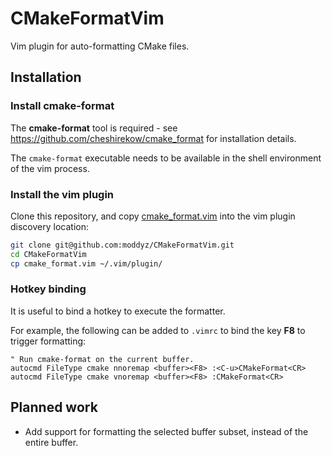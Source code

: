 # CMakeFormatVim

Vim plugin for auto-formatting CMake files.

## Installation

### Install cmake-format 

The **cmake-format** tool is required - see https://github.com/cheshirekow/cmake_format for installation details.

The `cmake-format` executable needs to be available in the shell environment of the vim process.

### Install the vim plugin

Clone this repository, and copy [cmake_format.vim](cmake_format.vim) into the vim plugin discovery location:
```bash
git clone git@github.com:moddyz/CMakeFormatVim.git
cd CMakeFormatVim
cp cmake_format.vim ~/.vim/plugin/
```

### Hotkey binding

It is useful to bind a hotkey to execute the formatter.

For example, the following can be added to `.vimrc` to bind the key **F8** to trigger formatting:
```vim
" Run cmake-format on the current buffer.
autocmd FileType cmake nnoremap <buffer><F8> :<C-u>CMakeFormat<CR>
autocmd FileType cmake vnoremap <buffer><F8> :CMakeFormat<CR>
```

## Planned work

- Add support for formatting the selected buffer subset, instead of the entire buffer.
